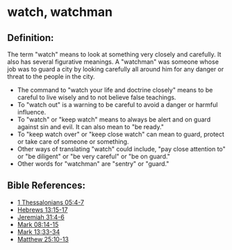 # watch, watchman #

## Definition: ##

The term "watch" means to look at something very closely and carefully. It also has several figurative meanings. A "watchman" was someone whose job was to guard a city by looking carefully all around him for any danger or threat to the people in the city.

* The command to "watch your life and doctrine closely" means to be careful to live wisely and to not believe false teachings.
* To "watch out" is a warning to be careful to avoid a danger or harmful influence.
* To "watch" or "keep watch" means to always be alert and on guard against sin and evil. It can also mean to "be ready."
* To "keep watch over" or "keep close watch" can mean to guard, protect or take care of someone or something.
* Other ways of translating "watch" could include, "pay close attention to" or "be diligent" or "be very careful" or "be on guard."
* Other words for "watchman" are "sentry" or "guard."

## Bible References: ##

* [1 Thessalonians 05:4-7](en/tn/1th/help/05/04)
* [Hebrews 13:15-17](en/tn/heb/help/13/15)
* [Jeremiah 31:4-6](en/tn/jer/help/31/04)
* [Mark 08:14-15](en/tn/mrk/help/08/14)
* [Mark 13:33-34](en/tn/mrk/help/13/33)
* [Matthew 25:10-13](en/tn/mat/help/25/10)